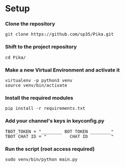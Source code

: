 <h1>Setup</h1>

<h3>Clone the repository</h3>
<pre>git clone https://github.com/sp35/Pika.git</pre>
<h3>Shift to the project repository</h3>
<pre>cd Pika/</pre>

<h3>Make a new Virtual Environment and activate it</h3>
<pre>virtualenv -p python3 venv
source venv/bin/activate</pre>

<h3>Install the required modules</h3>
<pre>pip install -r requirements.txt</pre>

<h3>Add your channel's keys in keyconfig.py</h3>
<pre>
TBOT_TOKEN = "________ BOT TOKEN ________"
TBOT_CHAT_ID = "________ CHAT ID ________"
</pre>

<h3>Run the script (root access required)</h3>
<pre>sudo venv/bin/python main.py</pre>
